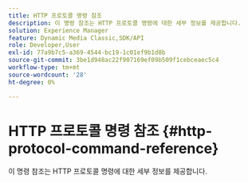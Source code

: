 ```yaml
---
title: HTTP 프로토콜 명령 참조
description: 이 명령 참조는 HTTP 프로토콜 명령에 대한 세부 정보를 제공합니다.
solution: Experience Manager
feature: Dynamic Media Classic,SDK/API
role: Developer,User
exl-id: 77a9b7c5-a369-4544-bc19-1c01ef9b1d8b
source-git-commit: 3be1d948ac22f907169ef09b509f1cebceaec5c4
workflow-type: tm+mt
source-wordcount: '28'
ht-degree: 0%

---
```


# HTTP 프로토콜 명령 참조 {#http-protocol-command-reference}

이 명령 참조는 HTTP 프로토콜 명령에 대한 세부 정보를 제공합니다.
